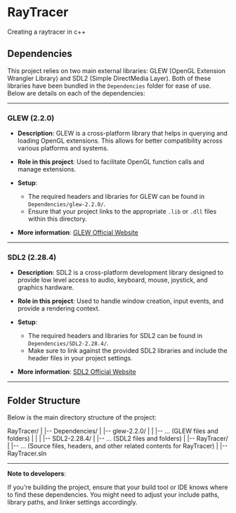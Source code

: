 # RayTracer
Creating a raytracer in c++

## Dependencies

This project relies on two main external libraries: GLEW (OpenGL Extension Wrangler Library) and SDL2 (Simple DirectMedia Layer). Both of these libraries have been bundled in the `Dependencies` folder for ease of use. Below are details on each of the dependencies:

---

### GLEW (2.2.0)

- **Description**: 
  GLEW is a cross-platform library that helps in querying and loading OpenGL extensions. This allows for better compatibility across various platforms and systems.

- **Role in this project**: 
  Used to facilitate OpenGL function calls and manage extensions.

- **Setup**:
  - The required headers and libraries for GLEW can be found in `Dependencies/glew-2.2.0/`.
  - Ensure that your project links to the appropriate `.lib` or `.dll` files within this directory.

- **More information**: 
  [GLEW Official Website](http://glew.sourceforge.net/)

---

### SDL2 (2.28.4)

- **Description**: 
  SDL2 is a cross-platform development library designed to provide low level access to audio, keyboard, mouse, joystick, and graphics hardware.

- **Role in this project**: 
  Used to handle window creation, input events, and provide a rendering context.

- **Setup**:
  - The required headers and libraries for SDL2 can be found in `Dependencies/SDL2-2.28.4/`.
  - Make sure to link against the provided SDL2 libraries and include the header files in your project settings.

- **More information**: 
  [SDL2 Official Website](https://www.libsdl.org/)

---
## Folder Structure
Below is the main directory structure of the project:

RayTracer/
|
|-- Dependencies/
| |-- glew-2.2.0/
| | |-- ... (GLEW files and folders)
| |
| |-- SDL2-2.28.4/
| |-- ... (SDL2 files and folders)
|
|-- RayTracer/
| |-- ... (Source files, headers, and other related contents for RayTracer)
|
|-- RayTracer.sln

---

**Note to developers**:

If you're building the project, ensure that your build tool or IDE knows where to find these dependencies. You might need to adjust your include paths, library paths, and linker settings accordingly.
